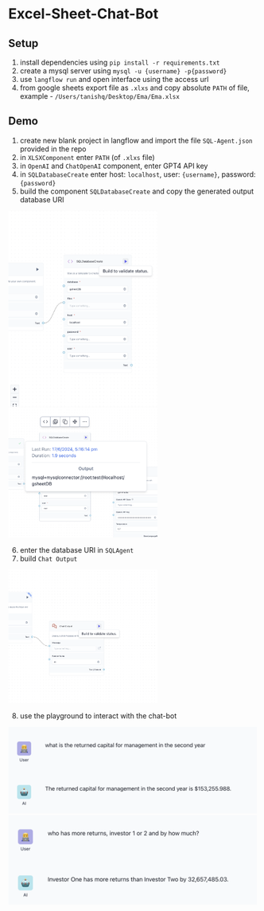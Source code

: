 # Excel-Sheet-Chat-Bot

## Setup

1. install dependencies using ```pip install -r requirements.txt```
2. create a mysql server using ```mysql -u {username} -p{password}```
3. use ```langflow run``` and open interface using the access url
4. from google sheets export file as ```.xlxs``` and copy absolute ```PATH``` of file, example - ```/Users/tanishq/Desktop/Ema/Ema.xlsx```

## Demo 

1. create new blank project in langflow and import the file ```SQL-Agent.json``` provided in the repo
2. in ```XLSXComponent``` enter ```PATH``` (of ```.xlxs``` file)
3. in ```OpenAI``` and ```ChatOpenAI``` component, enter GPT4 API key
4. in ```SQLDatabaseCreate``` enter host: ```localhost```, user: ```{username}```, password: ```{password}```
5. build the component ```SQLDatabaseCreate``` and copy the generated output database URI
<img src="1.png" alt="drawing" width="300"/>
<img src="2.png" alt="drawing" width="300"/>

6. enter the database URI in ```SQLAgent```
7. build ```Chat Output```
<img src="3.png" alt="drawing" width="300"/>

8. use the playground to interact with the chat-bot
<img src="4.png" alt="drawing" width="500"/>
<img src="5.png" alt="drawing" width="500"/>
